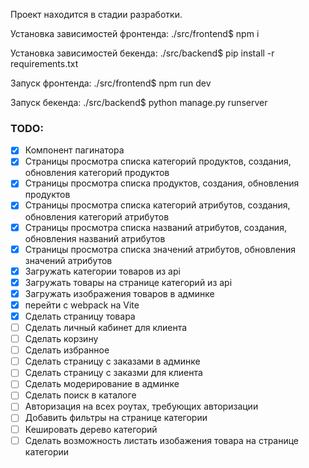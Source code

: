 Проект находится в стадии разработки.

Установка зависимостей фронтенда: ./src/frontend$ npm i

Установка зависимостей бекенда: ./src/backend$ pip install -r requirements.txt

Запуск фронтенда: ./src/frontend$ npm run dev

Запуск бекенда: ./src/backend$ python manage.py runserver

### TODO:
- [x] Компонент пагинатора
- [x] Страницы просмотра списка категорий продуктов, создания, обновления категорий продуктов 
- [x] Страницы просмотра списка продуктов, создания, обновления продуктов 
- [x] Страницы просмотра списка категорий атрибутов, создания, обновления категорий атрибутов 
- [x] Страницы просмотра списка названий атрибутов, создания, обновления названий атрибутов 
- [x] Страницы просмотра списка значений атрибутов, обновления значений атрибутов 
- [x] Загружать категории товаров из api
- [x] Загружать товары на странице категорий из api
- [X] Загружать изображения товаров в админке
- [x] перейти с webpack на Vite
- [x] Сделать страницу товара
- [ ] Сделать личный кабинет для клиента
- [ ] Сделать корзину
- [ ] Сделать избранное
- [ ] Сделать страницу с заказами в админке
- [ ] Сделать страницу с заказми для клиента
- [ ] Сделать модерирование в админке
- [ ] Сделать поиск в каталоге
- [ ] Авторизация на всех роутах, требующих авторизации
- [ ] Добавить фильтры на странице категории
- [ ] Кешировать дерево категорий
- [ ] Сделать возможность листать изобажения товара на странице категории